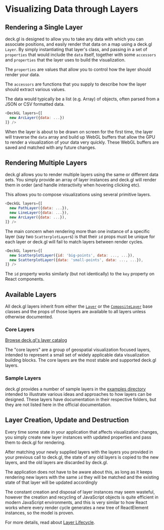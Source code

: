 # Visualizing Data through Layers

## Rendering a Single Layer

deck.gl is designed to allow you to take any data with which you can associate positions, and easily render that data on a map using a deck.gl `Layer`. By simply instantiating that layer's class, and passing in a set of `properties` that would include the `data` itself, together with some `accessors` and `properties` that the layer uses to build the visualization.

The `properties` are values that allow you to control how the layer
should render your data.

The `accessors` are functions that you supply to describe how the layer
should extract various values.

The data would typically be a list (e.g. Array) of objects, often parsed
from a JSON or CSV formatted data.

```js
<DeckGL layers={[
  new ArcLayer({data: ...})
]} />
```

When the layer is about to be drawn on screen for the first time, the layer will traverse the `data` array and build up WebGL buffers that
allow the GPU to render a visualization of your data very quickly. These WebGL buffers are saved and matched with any future changes.

## Rendering Multiple Layers

deck.gl allows you to render multiple layers using the same or different data sets. You simply provide an array of layer instances and deck.gl will render them in order (and handle interactivity when hovering clicking etc).

This allows you to compose visualizations using several primitive layers.

```js
<DeckGL layers={[
  new PathLayer({data: ...}),
  new LineLayer({data: ...}),
  new ArcLayer({data: ...}),
]} />
```

The main concern when rendering more than one instance of a specific layer (say two `ScatterplotLayer`s) is that their `id` props must be unique for each layer or deck.gl will fail to match layers between render cycles.

```js
<DeckGL layers={[
  new ScatterplotLayer({id: 'big-points', data: ..., ...}),
  new ScatterplotLayer({data: 'small-points', data: ..., ...}),
]} />
```

The `id` property works similarly (but not identically) to the `key` property on React components.

## Available Layers

All deck.gl layers inherit from either the [`Layer`](/docs/api-reference/base-layer.md) or the [`CompositeLayer`](/docs/api-reference/composite-layer.md) base classes and the props of those layers are available to all layers unless otherwise documented.

### Core Layers

[Browse deck.gl's layer catalog](/docs/layers/arc-layer.md)

The "core layers" are a group of geospatial visualization focused layers, intended to represent a small set of widely applicable data visualization building blocks. The core layers are the most stable and supported deck.gl layers.

### Sample Layers

deck.gl provides a number of sample layers in the [examples directory](https://github.com/uber/deck.gl/tree/4.1-release/examples/sample-layers) intended to illustrate various ideas and approaches to how layers can be designed. These layers have documentation in their respective folders, but they are not listed here in the official documentation.

## Layer Creation, Update and Destruction

Every time some state in your application that affects visualization changes, you simply create new layer instances with updated properties and pass them to deck.gl for rendering.

After matching your newly supplied layers with the layers you provided in your previous call to deck.gl, the state of any old layers is copied to the new layers, and the old layers are discarded by deck.gl.

The application does not have to be aware about this, as long as it keeps rendering new layers with the same `id` they will be matched and the existing state of that layer will be updated accordingly

The constant creation and disposal of layer instances may seem wasteful, however the creation and recycling of JavaScript objects is quite efficient in modern JavaScript environments, and this is very similar to how React works where every render cycle generates a new tree of ReactElement instances, so the model is proven.

For more details, read about [Layer Lifecycle](/docs/advanced/layer-lifecycle.md).
